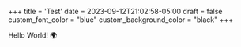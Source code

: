 +++
title = 'Test'
date = 2023-09-12T21:02:58-05:00
draft = false
custom_font_color = "blue"
custom_background_color = "black"
+++


Hello World! :earth_africa: